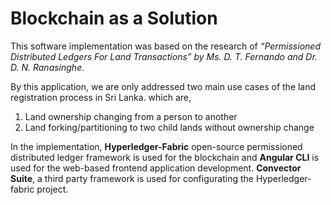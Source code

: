 # Blockchain as a Solution

This software implementation was based on the research of *“Permissioned Distributed Ledgers For Land Transactions” by Ms. D. T. Fernando and Dr. D. N. Ranasinghe*.

By this application, we are only addressed two main use cases of the land registration process in Sri Lanka. which are,

1. Land ownership changing from a person to another
2. Land forking/partitioning to two child lands without ownership change

In the implementation, **Hyperledger-Fabric** open-source permissioned distributed ledger framework is used for the blockchain and **Angular CLI** is used for the web-based frontend application development.
**Convector Suite**, a third party framework is used for configurating the Hyperledger-fabric project.
